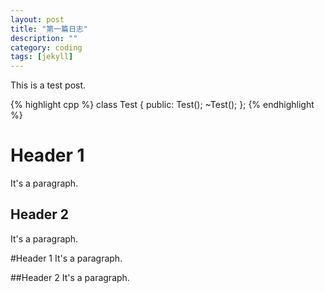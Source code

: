 ```yaml
---
layout: post
title: "第一篇日志"
description: ""
category: coding
tags: [jekyll]
---
```


This is a test post.

{% highlight cpp %}
class Test
{
public:
    Test();
    ~Test();
};
{% endhighlight %}


Header 1
========
It's a paragraph.

Header 2
--------
It's a paragraph.

#Header 1
It's a paragraph.

##Header 2
It's a paragraph.
